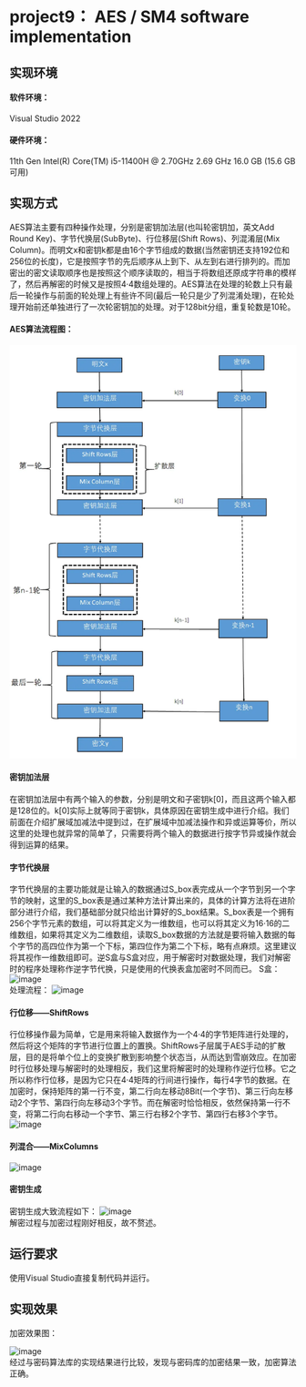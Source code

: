 # project9： AES / SM4 software implementation
## 实现环境
#### 软件环境：
Visual Studio 2022
#### 硬件环境：
11th Gen Intel(R) Core(TM) i5-11400H @ 2.70GHz   2.69 GHz 16.0 GB (15.6 GB 可用)

## 实现方式
AES算法主要有四种操作处理，分别是密钥加法层(也叫轮密钥加，英文Add Round Key)、字节代换层(SubByte)、行位移层(Shift Rows)、列混淆层(Mix Column)。而明文x和密钥k都是由16个字节组成的数据(当然密钥还支持192位和256位的长度)，它是按照字节的先后顺序从上到下、从左到右进行排列的。而加密出的密文读取顺序也是按照这个顺序读取的，相当于将数组还原成字符串的模样了，然后再解密的时候又是按照4·4数组处理的。AES算法在处理的轮数上只有最后一轮操作与前面的轮处理上有些许不同(最后一轮只是少了列混淆处理)，在轮处理开始前还单独进行了一次轮密钥加的处理。对于128bit分组，重复轮数是10轮。  
#### AES算法流程图：
![image](https://github.com/cscs666/homework_group_81/blob/main/project9/v2-b22e3bdd7da5ddf5ea6ff71909dac4b7_1440w.webp)<br>
#### 密钥加法层
在密钥加法层中有两个输入的参数，分别是明文和子密钥k[0]，而且这两个输入都是128位的。k[0]实际上就等同于密钥k，具体原因在密钥生成中进行介绍。我们前面在介绍扩展域加减法中提到过，在扩展域中加减法操作和异或运算等价，所以这里的处理也就异常的简单了，只需要将两个输入的数据进行按字节异或操作就会得到运算的结果。  
#### 字节代换层
字节代换层的主要功能就是让输入的数据通过S_box表完成从一个字节到另一个字节的映射，这里的S_box表是通过某种方法计算出来的，具体的计算方法将在进阶部分进行介绍，我们基础部分就只给出计算好的S_box结果。S_box表是一个拥有256个字节元素的数组，可以将其定义为一维数组，也可以将其定义为16·16的二维数组，如果将其定义为二维数组，读取S_box数据的方法就是要将输入数据的每个字节的高四位作为第一个下标，第四位作为第二个下标，略有点麻烦。这里建议将其视作一维数组即可。逆S盒与S盒对应，用于解密时对数据处理，我们对解密时的程序处理称作逆字节代换，只是使用的代换表盒加密时不同而已。
S盒：  
![image](https://pic1.zhimg.com/80/v2-e160744c78b680b008c165cb78841858_1440w.webp)<br>
处理流程：
![image](https://pic1.zhimg.com/80/v2-83b41eb29d3e797bafdc4d669365bf5c_1440w.webp)<br>
#### 行位移——ShiftRows
行位移操作最为简单，它是用来将输入数据作为一个4·4的字节矩阵进行处理的，然后将这个矩阵的字节进行位置上的置换。ShiftRows子层属于AES手动的扩散层，目的是将单个位上的变换扩散到影响整个状态当，从而达到雪崩效应。在加密时行位移处理与解密时的处理相反，我们这里将解密时的处理称作逆行位移。它之所以称作行位移，是因为它只在4·4矩阵的行间进行操作，每行4字节的数据。在加密时，保持矩阵的第一行不变，第二行向左移动8Bit(一个字节)、第三行向左移动2个字节、第四行向左移动3个字节。而在解密时恰恰相反，依然保持第一行不变，将第二行向右移动一个字节、第三行右移2个字节、第四行右移3个字节。
![image](https://pic2.zhimg.com/80/v2-581b444c6583aff31afe66b0391d73c1_1440w.webp)<br>
#### 列混合——MixColumns
![image](https://pic3.zhimg.com/80/v2-29de65eb93c100c547f7bd92eb95c9ca_1440w.webp)<br>
#### 密钥生成  
密钥生成大致流程如下：
![image](https://pic4.zhimg.com/80/v2-3027156eb00bcddcdac69657c8aad1e7_1440w.webp)<br>
解密过程与加密过程刚好相反，故不赘述。
## 运行要求
使用Visual Studio直接复制代码并运行。
## 实现效果
加密效果图：

![image](https://github.com/cscs666/homework_group_81/blob/main/project9/\)%5BJ2M\(%5BKP~A~K%60_JWJ%25%25_WL.png)<br>
经过与密码算法库的实现结果进行比较，发现与密码库的加密结果一致，加密算法正确。
